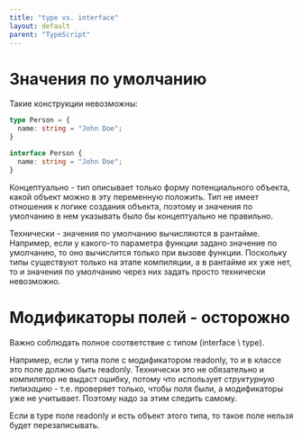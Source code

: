 ```yaml
---
title: "type vs. interface"
layout: default
parent: "TypeScript"
---
```




# Значения по умолчанию

Такие конструкции невозможны:

```typescript
type Person = {
  name: string = "John Doe";
}
```

```typescript
interface Person {
  name: string = "John Doe";
}
```

Концептуально - тип описывает только форму потенциального объекта, какой объект можно в эту переменную положить. Тип не имеет отношения к логике создания объекта, поэтому и значения по умолчанию в нем указывать было бы концептуально не правильно.

Технически - значения по умолчанию вычисляются в рантайме. Например, если у какого-то параметра функции задано значение по умолчанию, то оно вычислится только при вызове функции. Поскольку типы существуют только на этапе компиляции, а в рантайме их уже нет, то и значения по умолчанию через них задать просто технически невозможно.

# Модификаторы полей - осторожно

Важно соблюдать полное соответствие с типом (interface \ type).

Например, если у типа поле с модификатором readonly, то и в классе это поле должно быть readonly. Технически это не обязательно и компилятор не выдаст ошибку, потому что использует *структурную типизацию* - т.е. проверяет только, чтобы поля были, а модификаторы уже не учитывает. Поэтому надо за этим следить самому.

Если в type поле readonly и есть объект этого типа, то такое поле нельзя будет перезаписывать.